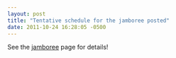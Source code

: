 ```yaml
---
layout: post
title: "Tentative schedule for the jamboree posted"
date: 2011-10-24 16:28:05 -0500
---
```


See the <a href="/jamboree">jamboree</a> page for details!
